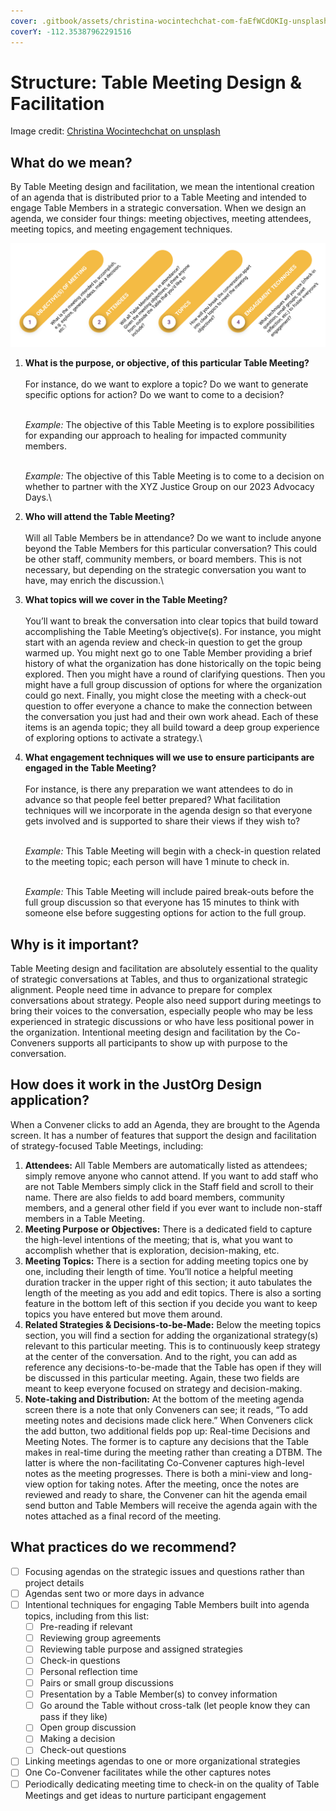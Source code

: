 ```yaml
---
cover: .gitbook/assets/christina-wocintechchat-com-faEfWCdOKIg-unsplash (1).jpg
coverY: -112.35387962291516
---
```


# Structure: Table Meeting Design & Facilitation

Image credit: [Christina Wocintechchat on unsplash](https://unsplash.com/photos/faEfWCdOKIg)

## **What do we mean?**

By Table Meeting design and facilitation, we mean the intentional creation of an agenda that is distributed prior to a Table Meeting and intended to engage Table Members in a strategic conversation. When we design an agenda, we consider four things: meeting objectives, meeting attendees, meeting topics, and meeting engagement techniques.

![](<.gitbook/assets/2 (2).png>)

1.  **What is the purpose, or objective, of this particular Table Meeting?**\
    \
    For instance, do we want to explore a topic? Do we want to generate specific options for action? Do we want to come to a decision?

    \
    _Example:_ The objective of this Table Meeting is to explore possibilities for expanding our approach to healing for impacted community members.

    \
    _Example:_ The objective of this Table Meeting is to come to a decision on whether to partner with the XYZ Justice Group on our 2023 Advocacy Days.\

2. **Who will attend the Table Meeting?**\
   \
   Will all Table Members be in attendance? Do we want to include anyone beyond the Table Members for this particular conversation? This could be other staff, community members, or board members. This is not necessary, but depending on the strategic conversation you want to have, may enrich the discussion.\

3. **What topics will we cover in the Table Meeting?**\
   \
   You’ll want to break the conversation into clear topics that build toward accomplishing the Table Meeting’s objective(s). For instance, you might start with an agenda review and check-in question to get the group warmed up. You might next go to one Table Member providing a brief history of what the organization has done historically on the topic being explored. Then you might have a round of clarifying questions. Then you might have a full group discussion of options for where the organization could go next. Finally, you might close the meeting with a check-out question to offer everyone a chance to make the connection between the conversation you just had and their own work ahead. Each of these items is an agenda topic; they all build toward a deep group experience of exploring options to activate a strategy.\

4.  **What engagement techniques will we use to ensure participants are engaged in the Table Meeting?**\
    \
    For instance, is there any preparation we want attendees to do in advance so that people feel better prepared? What facilitation techniques will we incorporate in the agenda design so that everyone gets involved and is supported to share their views if they wish to?

    \
    _Example:_ This Table Meeting will begin with a check-in question related to the meeting topic; each person will have 1 minute to check in.

    \
    _Example:_ This Table Meeting will include paired break-outs before the full group discussion so that everyone has 15 minutes to think with someone else before suggesting options for action to the full group.

## **Why is it important?**

Table Meeting design and facilitation are absolutely essential to the quality of strategic conversations at Tables, and thus to organizational strategic alignment. People need time in advance to prepare for complex conversations about strategy. People also need support during meetings to bring their voices to the conversation, especially people who may be less experienced in strategic discussions or who have less positional power in the organization. Intentional meeting design and facilitation by the Co-Conveners supports all participants to show up with purpose to the conversation.

## **How does it work in the JustOrg Design application?**

When a Convener clicks to add an Agenda, they are brought to the Agenda screen. It has a number of features that support the design and facilitation of strategy-focused Table Meetings, including:

1. **Attendees:** All Table Members are automatically listed as attendees; simply remove anyone who cannot attend. If you want to add staff who are not Table Members simply click in the Staff field and scroll to their name. There are also fields to add board members, community members, and a general other field if you ever want to include non-staff members in a Table Meeting.
2. **Meeting Purpose or Objectives:** There is a dedicated field to capture the high-level intentions of the meeting; that is, what you want to accomplish whether that is exploration, decision-making, etc.
3. **Meeting Topics:** There is a section for adding meeting topics one by one, including their length of time. You’ll notice a helpful meeting duration tracker in the upper right of this section; it auto tabulates the length of the meeting as you add and edit topics. There is also a sorting feature in the bottom left of this section if you decide you want to keep topics you have entered but move them around.
4. **Related Strategies & Decisions-to-be-Made:** Below the meeting topics section, you will find a section for adding the organizational strategy(s) relevant to this particular meeting. This is to continuously keep strategy at the center of the conversation. And to the right, you can add as reference any decisions-to-be-made that the Table has open if they will be discussed in this particular meeting. Again, these two fields are meant to keep everyone focused on strategy and decision-making.
5. **Note-taking and Distribution:** At the bottom of the meeting agenda screen there is a note that only Conveners can see; it reads, “To add meeting notes and decisions made click here.” When Conveners click the add button, two additional fields pop up: Real-time Decisions and Meeting Notes. The former is to capture any decisions that the Table makes in real-time during the meeting rather than creating a DTBM. The latter is where the non-facilitating Co-Convener captures high-level notes as the meeting progresses. There is both a mini-view and long-view option for taking notes. After the meeting, once the notes are reviewed and ready to share, the Convener can hit the agenda email send button and Table Members will receive the agenda again with the notes attached as a final record of the meeting.

## **What practices do we recommend?**

* [ ] Focusing agendas on the strategic issues and questions rather than project details
* [ ] Agendas sent two or more days in advance
* [ ] Intentional techniques for engaging Table Members built into agenda topics, including from this list:
  * [ ] Pre-reading if relevant
  * [ ] Reviewing group agreements
  * [ ] Reviewing table purpose and assigned strategies
  * [ ] Check-in questions
  * [ ] Personal reflection time
  * [ ] Pairs or small group discussions
  * [ ] Presentation by a Table Member(s) to convey information
  * [ ] Go around the Table without cross-talk (let people know they can pass if they like)
  * [ ] Open group discussion
  * [ ] Making a decision
  * [ ] Check-out questions
* [ ] Linking meetings agendas to one or more organizational strategies
* [ ] One Co-Convener facilitates while the other captures notes
* [ ] Periodically dedicating meeting time to check-in on the quality of Table Meetings and get ideas to nurture participant engagement
